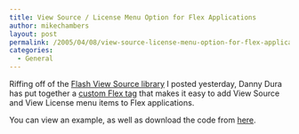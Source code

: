 ```yaml
---
title: View Source / License Menu Option for Flex Applications
author: mikechambers
layout: post
permalink: /2005/04/08/view-source-license-menu-option-for-flex-applications/
categories:
  - General
---
```



Riffing off of the [Flash View Source library][1] I posted yesterday, Danny Dura has put together a [custom Flex tag][2] that makes it easy to add View Source and View License menu items to Flex applications.

You can view an example, as well as download the code from [here][2].

 [1]: http://www.markme.com/mesh/archives/007432.cfm
 [2]: http://www.danieldura.com/archives/flash_tools/adding_a_view_source_menu_to_flex_applications.php#203